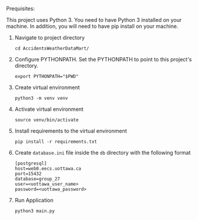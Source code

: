 Prequisites:

This project uses Python 3. You need to have Python 3 installed on your machine.
In addition, you will need to have pip install on your machine. 


1. Navigate to project directory

    ```
    cd AccidentsWeatherDataMart/
    ```

2. Configure PYTHONPATH. Set the PYTHONPATH to point to this project's directory.

    ```
    export PYTHONPATH="$PWD"
    ```

3. Create virtual environment

    ```
    python3 -m venv venv
    ```

4. Activate virtual environment

    ```
    source venv/bin/activate
    ```

5. Install requirements to the virtual environment

    ```
    pip install -r requirements.txt
    ```

6. Create `database.ini` file inside the `db` directory with the following format

    ```
    [postgresql]
    host=web0.eecs.uottawa.ca
    port=15432
    database=group_27
    user=<uottawa_user_name>
    password=<uottawa_password>
    ```

7. Run Application

    ```
    python3 main.py
    ```



